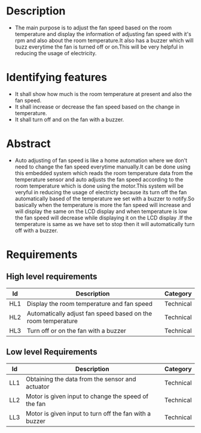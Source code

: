 # Description 
* The main purpose is to adjust the fan speed based on the room temperature and display the information of adjusting fan speed with it's rpm and also about the room temperature.It also has a buzzer which will buzz everytime the fan is turned off or on.This will be very helpful in reducing the usage of electricity.
# Identifying features
* It shall show how much is the room temperature at present and also the fan speed.
* It shall increase or decrease the fan speed based on the change in temperature.
* It shall turn off and on the fan with a buzzer.
# Abstract
* Auto adjusting of fan speed is like a home automation where we don't need to change the fan speed everytime manually.It can be done using this embedded system which reads the room temperature data from the temperature sensor and auto adjusts the fan speed according to the room temperature which is done using the motor.This system will be veryful in reducing the usage of electricty because its turn off the fan automatically based of the temperature we set with a buzzer to notify.So basically when the temperature is more the fan speed will increase and will display the same on the LCD display and when temperature is low the fan speed will decrease while displaying it on the LCD display .If the temperature is same as we have set to stop then it will automatically turn off with a buzzer. 
# Requirements
## High level requirements
| Id | Description | Category | 
|----|-------------|---------|
|HL1|Display the room temperature and fan speed|Technical|
|HL2|Automatically adjust fan speed based on the room temperature | Technical|
|HL3|Turn off or on the fan with a buzzer |Technical|

## Low level Requirements
| Id | Description | Category |
|----|-------------|---------|
|LL1|Obtaining the data from the sensor and actuator |Technical|
|LL2|Motor is given input to change the speed of the fan|Technical|
|LL3|Motor is given input to turn off the fan with a buzzer|Technical|

